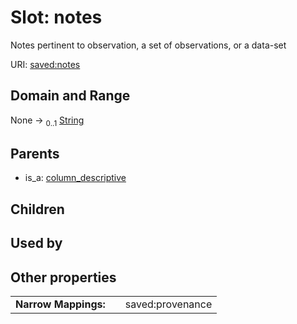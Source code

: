 
# Slot: notes

Notes pertinent to observation, a set of observations, or a data-set

URI: [saved:notes](https://marine.gov.scot/metadata/saved/schema/notes)


## Domain and Range

None &#8594;  <sub>0..1</sub> [String](types/String.md)

## Parents

 *  is_a: [column_descriptive](column_descriptive.md)

## Children


## Used by


## Other properties

|  |  |  |
| --- | --- | --- |
| **Narrow Mappings:** | | saved:provenance |
